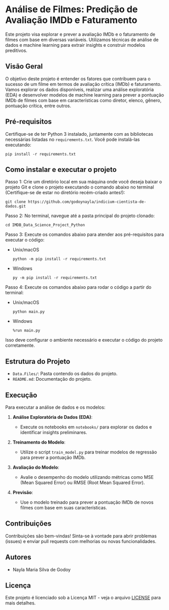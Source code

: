
# Análise de Filmes: Predição de Avaliação IMDb e Faturamento

Este projeto visa explorar e prever a avaliação IMDb e o faturamento de filmes com base em diversas variáveis. Utilizamos técnicas de análise de dados e machine learning para extrair insights e construir modelos preditivos.

## Visão Geral

O objetivo deste projeto é entender os fatores que contribuem para o sucesso de um filme em termos de avaliação crítica (IMDb) e faturamento. Vamos explorar os dados disponíveis, realizar uma análise exploratória (EDA) e desenvolver modelos de machine learning para prever a pontuação IMDb de filmes com base em características como diretor, elenco, gênero, pontuação crítica, entre outros.

## Pré-requisitos

Certifique-se de ter Python 3 instalado, juntamente com as bibliotecas necessárias listadas no `requirements.txt`. Você pode instalá-las executando:

```
pip install -r requirements.txt
```

## Como instalar e executar o projeto

Passo 1: Crie um diretório local em sua máquina onde você deseja baixar o projeto Git e clone o projeto executando o comando abaixo no terminal (Certifique-se de estar no diretório recém-criado antes!):

```
git clone https://github.com/godoynayla/indicium-cientista-de-dados.git
```

Passo 2: No terminal, navegue até a pasta principal do projeto clonado:

```
cd IMDB_Data_Science_Project_Python
```

Passo 3: Execute os comandos abaixo para atender aos pré-requisitos para executar o código:

- Unix/macOS
  ```
  python -m pip install -r requirements.txt
  ```

- Windows
  ```
  py -m pip install -r requirements.txt
  ```

Passo 4: Execute os comandos abaixo para rodar o código a partir do terminal:

- Unix/macOS
  ```
  python main.py
  ```

- Windows
  ```
  %run main.py
  ```

Isso deve configurar o ambiente necessário e executar o código do projeto corretamente.

## Estrutura do Projeto

- `Data.Files/`: Pasta contendo os dados do projeto.
- `README.md`: Documentação do projeto.

## Execução

Para executar a análise de dados e os modelos:

1. **Análise Exploratória de Dados (EDA)**:
   - Execute os notebooks em `notebooks/` para explorar os dados e identificar insights preliminares.

2. **Treinamento do Modelo**:
   - Utilize o script `train_model.py` para treinar modelos de regressão para prever a pontuação IMDb.

3. **Avaliação do Modelo**:
   - Avalie o desempenho do modelo utilizando métricas como MSE (Mean Squared Error) ou RMSE (Root Mean Squared Error).

4. **Previsão**:
   - Use o modelo treinado para prever a pontuação IMDb de novos filmes com base em suas características.

## Contribuições

Contribuições são bem-vindas! Sinta-se à vontade para abrir problemas (issues) e enviar pull requests com melhorias ou novas funcionalidades.

## Autores

- Nayla Maria Silva de Godoy

## Licença

Este projeto é licenciado sob a Licença MIT - veja o arquivo [LICENSE](LICENSE) para mais detalhes.
